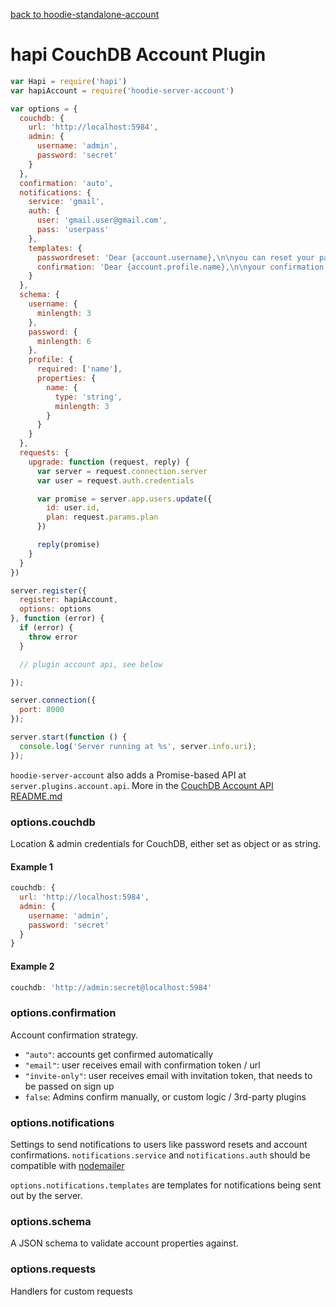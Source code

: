 [back to hoodie-standalone-account](../README.md)

# hapi CouchDB Account Plugin

```js
var Hapi = require('hapi')
var hapiAccount = require('hoodie-server-account')

var options = {
  couchdb: {
    url: 'http://localhost:5984',
    admin: {
      username: 'admin',
      password: 'secret'
    }
  },
  confirmation: 'auto',
  notifications: {
    service: 'gmail',
    auth: {
      user: 'gmail.user@gmail.com',
      pass: 'userpass'
    },
    templates: {
      passwordreset: 'Dear {account.username},\n\nyou can reset your password at:\n{server.info.uri}/#resetPassword/{request.token}',
      confirmation: 'Dear {account.profile.name},\n\nyour confirmation code is {token}'
    }
  },
  schema: {
    username: {
      minlength: 3
    },
    password: {
      minlength: 6
    },
    profile: {
      required: ['name'],
      properties: {
        name: {
          type: 'string',
          minlength: 3
        }
      }
    }
  },
  requests: {
    upgrade: function (request, reply) {
      var server = request.connection.server
      var user = request.auth.credentials

      var promise = server.app.users.update({
        id: user.id,
        plan: request.params.plan
      })

      reply(promise)
    }
  }
})

server.register({
  register: hapiAccount,
  options: options
}, function (error) {
  if (error) {
    throw error
  }

  // plugin account api, see below

});

server.connection({
  port: 8000
});

server.start(function () {
  console.log('Server running at %s', server.info.uri);
});
```

`hoodie-server-account` also adds a Promise-based API at
`server.plugins.account.api`. More in the [CouchDB Account API README.md](api/README.md)

### options.couchdb

Location & admin credentials for CouchDB, either set as object or as string.

#### Example 1

```js
couchdb: {
  url: 'http://localhost:5984',
  admin: {
    username: 'admin',
    password: 'secret'
  }
}
```

#### Example 2

```js
couchdb: 'http://admin:secret@localhost:5984'
```

### options.confirmation

Account confirmation strategy.

- `"auto"`: accounts get confirmed automatically
- `"email"`: user receives email with confirmation token / url
- `"invite-only"`: user receives email with invitation token, that needs to be passed on sign up
- `false`: Admins confirm manually, or custom logic / 3rd-party plugins

### options.notifications

Settings to send notifications to users like password resets and account confirmations.
`notifications.service` and `notifications.auth` should be compatible with
[nodemailer](https://www.npmjs.com/package/nodemailer)

`options.notifications.templates` are templates for notifications being sent out
by the server.

### options.schema

A JSON schema to validate account properties against.

### options.requests

Handlers for custom requests
